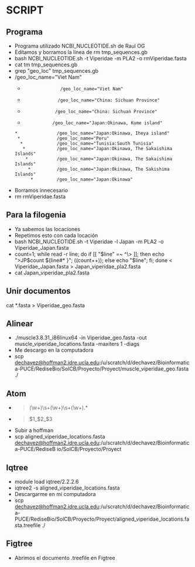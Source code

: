 # SCRIPT 
## Programa 
* Programa utilizado NCBI_NUCLEOTIDE.sh de Raul OG 
* Editamos y borramos la línea de rm tmp_sequences.gb
* bash NCBI_NUCLEOTIDE.sh -t Viperidae -m PLA2 -o rmViperidae.fasta
* cat tm tmp_sequences.gb
* grep "geo_loc" tmp_sequences.gb
* /geo_loc_name="Viet Nam"
  *                   /geo_loc_name="Viet Nam"
   *                  /geo_loc_name="China: Sichuan Province"
    *                 /geo_loc_name="China: Sichuan Province"
     *                /geo_loc_name="Japan:Okinawa, Kume island"
      *               /geo_loc_name="Japan:Okinawa, Iheya island"
       *              /geo_loc_name="Peru"
        *             /geo_loc_name="Tunisia:South Tunisia"
         *            /geo_loc_name="Japan:Okinawa, The Sakaishima Islands"
          *           /geo_loc_name="Japan:Okinawa, The Sakaishima Islands"
           *          /geo_loc_name="Japan:Okinawa, The Sakishima Islands"
            *         /geo_loc_name="Japan:Okinawa"
* Borramos innecesario
* rm rmViperidae.fasta 
## Para la filogenia
* Ya sabemos las locaciones  
* Repetimos esto con cada locación 
* bash NCBI_NUCLEOTIDE.sh -t Viperidae -l Japan -m PLA2 -o Viperidae_Japan.fasta
* count=1; while read -r line; do if [[ "$line" =~ ^\> ]]; then echo ">JP$count ${line#* }"; ((count++)); else echo "$line"; fi; done < Viperidae_Japan.fasta > Japan_viperidae_pla2.fasta
* cat Japan_viperidae_pla2.fasta
## Unir documentos
cat *.fasta > Viperidae_geo.fasta
## Alinear 
* ./muscle3.8.31_i86linux64 -in Viperidae_geo.fasta -out muscle_viperidae_locations.fasta                 -maxiters 1 -diags
* Me descargo en la computadora 
* scp dechavez@hoffman2.idre.ucla.edu:/u/scratch/d/dechavez/Bioinformatica-PUCE/RediseBio/SolCB/Proyecto/Proyect/muscle_viperidae_geo.fasta ./
## Atom
* >(\w+)\s+(\w+)\s+(\w+).*
* >$1_$2_$3
* Subir a hoffman
* scp aligned_viperidae_locations.fasta dechavez@hoffman2.idre.ucla.edu:/u/scratch/d/dechavez/Bioinformatica-PUCE/RediseB
io/SolCB/Proyecto/Proyect
## Iqtree
* module load iqtree/2.2.2.6
* iqtree2 -s aligned_viperidae_locations.fasta
* Descargarme en mi computadora
* scp dechavez@hoffman2.idre.ucla.edu:/u/scratch/d/dechavez/Bioinformatica-PUCE/RediseBio/SolCB/Proyecto/Proyect/aligned_viperidae_locations.fasta.treefile ./
## Figtree
* Abrimos el documento .treefile en Figtree
